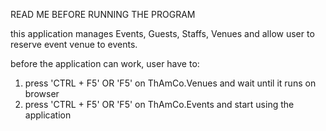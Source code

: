READ ME BEFORE RUNNING THE PROGRAM

this application manages Events, Guests, Staffs, Venues and allow user to reserve event venue to events.


before the application can work, user have to: 
1) press 'CTRL + F5' OR 'F5' on ThAmCo.Venues and wait until it runs on browser
2) press 'CTRL + F5' OR 'F5' on ThAmCo.Events and start using the application
